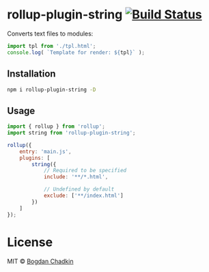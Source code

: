 # rollup-plugin-string [![Build Status](https://travis-ci.org/TrySound/rollup-plugin-string.svg)](https://travis-ci.org/TrySound/rollup-plugin-string)

Converts text files to modules:

```js
import tpl from './tpl.html';
console.log( `Template for render: ${tpl}` );
```

## Installation

```sh
npm i rollup-plugin-string -D
```

## Usage

```js
import { rollup } from 'rollup';
import string from 'rollup-plugin-string';

rollup({
	entry: 'main.js',
	plugins: [
		string({
			// Required to be specified
			include: '**/*.html',

			// Undefined by default
			exclude: ['**/index.html']
		})
	]
});
```

# License

MIT © [Bogdan Chadkin](mailto:trysound@yandex.ru)
